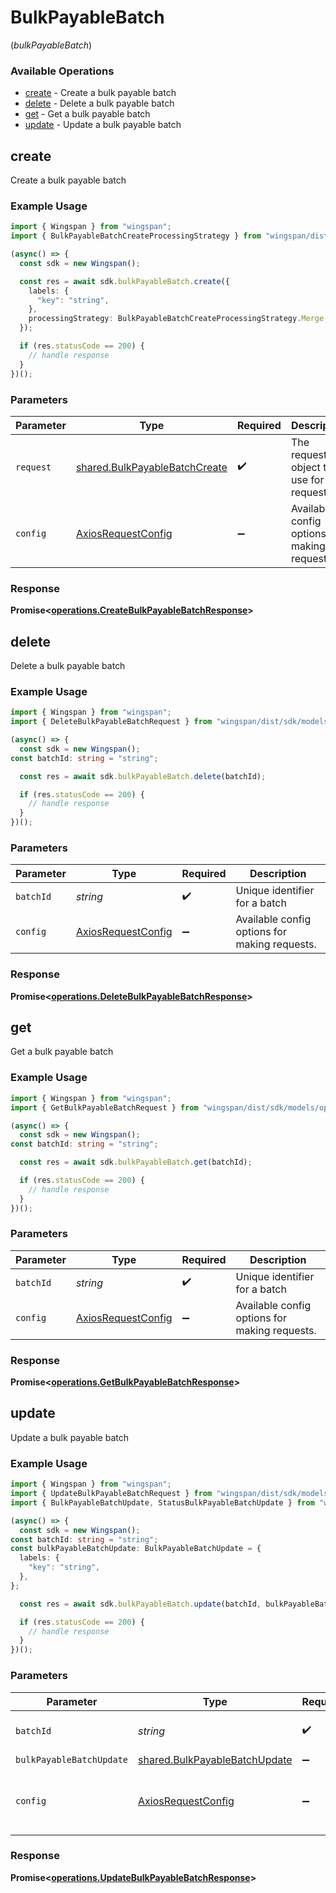 # BulkPayableBatch
(*bulkPayableBatch*)

### Available Operations

* [create](#create) - Create a bulk payable batch
* [delete](#delete) - Delete a bulk payable batch
* [get](#get) - Get a bulk payable batch
* [update](#update) - Update a bulk payable batch

## create

Create a bulk payable batch

### Example Usage

```typescript
import { Wingspan } from "wingspan";
import { BulkPayableBatchCreateProcessingStrategy } from "wingspan/dist/sdk/models/shared";

(async() => {
  const sdk = new Wingspan();

  const res = await sdk.bulkPayableBatch.create({
    labels: {
      "key": "string",
    },
    processingStrategy: BulkPayableBatchCreateProcessingStrategy.Merge,
  });

  if (res.statusCode == 200) {
    // handle response
  }
})();
```

### Parameters

| Parameter                                                                      | Type                                                                           | Required                                                                       | Description                                                                    |
| ------------------------------------------------------------------------------ | ------------------------------------------------------------------------------ | ------------------------------------------------------------------------------ | ------------------------------------------------------------------------------ |
| `request`                                                                      | [shared.BulkPayableBatchCreate](../../models/shared/bulkpayablebatchcreate.md) | :heavy_check_mark:                                                             | The request object to use for the request.                                     |
| `config`                                                                       | [AxiosRequestConfig](https://axios-http.com/docs/req_config)                   | :heavy_minus_sign:                                                             | Available config options for making requests.                                  |


### Response

**Promise<[operations.CreateBulkPayableBatchResponse](../../models/operations/createbulkpayablebatchresponse.md)>**


## delete

Delete a bulk payable batch

### Example Usage

```typescript
import { Wingspan } from "wingspan";
import { DeleteBulkPayableBatchRequest } from "wingspan/dist/sdk/models/operations";

(async() => {
  const sdk = new Wingspan();
const batchId: string = "string";

  const res = await sdk.bulkPayableBatch.delete(batchId);

  if (res.statusCode == 200) {
    // handle response
  }
})();
```

### Parameters

| Parameter                                                    | Type                                                         | Required                                                     | Description                                                  |
| ------------------------------------------------------------ | ------------------------------------------------------------ | ------------------------------------------------------------ | ------------------------------------------------------------ |
| `batchId`                                                    | *string*                                                     | :heavy_check_mark:                                           | Unique identifier for a batch                                |
| `config`                                                     | [AxiosRequestConfig](https://axios-http.com/docs/req_config) | :heavy_minus_sign:                                           | Available config options for making requests.                |


### Response

**Promise<[operations.DeleteBulkPayableBatchResponse](../../models/operations/deletebulkpayablebatchresponse.md)>**


## get

Get a bulk payable batch

### Example Usage

```typescript
import { Wingspan } from "wingspan";
import { GetBulkPayableBatchRequest } from "wingspan/dist/sdk/models/operations";

(async() => {
  const sdk = new Wingspan();
const batchId: string = "string";

  const res = await sdk.bulkPayableBatch.get(batchId);

  if (res.statusCode == 200) {
    // handle response
  }
})();
```

### Parameters

| Parameter                                                    | Type                                                         | Required                                                     | Description                                                  |
| ------------------------------------------------------------ | ------------------------------------------------------------ | ------------------------------------------------------------ | ------------------------------------------------------------ |
| `batchId`                                                    | *string*                                                     | :heavy_check_mark:                                           | Unique identifier for a batch                                |
| `config`                                                     | [AxiosRequestConfig](https://axios-http.com/docs/req_config) | :heavy_minus_sign:                                           | Available config options for making requests.                |


### Response

**Promise<[operations.GetBulkPayableBatchResponse](../../models/operations/getbulkpayablebatchresponse.md)>**


## update

Update a bulk payable batch

### Example Usage

```typescript
import { Wingspan } from "wingspan";
import { UpdateBulkPayableBatchRequest } from "wingspan/dist/sdk/models/operations";
import { BulkPayableBatchUpdate, StatusBulkPayableBatchUpdate } from "wingspan/dist/sdk/models/shared";

(async() => {
  const sdk = new Wingspan();
const batchId: string = "string";
const bulkPayableBatchUpdate: BulkPayableBatchUpdate = {
  labels: {
    "key": "string",
  },
};

  const res = await sdk.bulkPayableBatch.update(batchId, bulkPayableBatchUpdate);

  if (res.statusCode == 200) {
    // handle response
  }
})();
```

### Parameters

| Parameter                                                                      | Type                                                                           | Required                                                                       | Description                                                                    |
| ------------------------------------------------------------------------------ | ------------------------------------------------------------------------------ | ------------------------------------------------------------------------------ | ------------------------------------------------------------------------------ |
| `batchId`                                                                      | *string*                                                                       | :heavy_check_mark:                                                             | Unique identifier for a batch                                                  |
| `bulkPayableBatchUpdate`                                                       | [shared.BulkPayableBatchUpdate](../../models/shared/bulkpayablebatchupdate.md) | :heavy_minus_sign:                                                             | N/A                                                                            |
| `config`                                                                       | [AxiosRequestConfig](https://axios-http.com/docs/req_config)                   | :heavy_minus_sign:                                                             | Available config options for making requests.                                  |


### Response

**Promise<[operations.UpdateBulkPayableBatchResponse](../../models/operations/updatebulkpayablebatchresponse.md)>**

